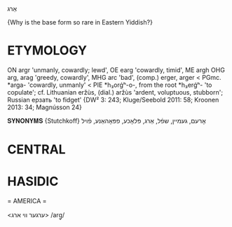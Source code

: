 אַרג

{Why is the base form so rare in Eastern Yiddish?}

ETYMOLOGY
===========
ON argr 'unmanly, cowardly; lewd', OE earg 'cowardly, timid', ME argh OHG arg, arag 'greedy, cowardly', MHG arc 'bad', (comp.) erger, arger < PGmc. *arga- 'cowardly, unmanly' < PIE *h₃orǵʰ-o-, from the root *h₃erǵʰ- 'to copulate'; cf. Lithuanian eržùs, (dial.) aržùs 'ardent, voluptuous, stubborn'; Russian ерзать 'to fidget'
{DW² 3: 243; Kluge/Seebold 2011: 58; Kroonen 2013: 34; Magnússon 24}

𝐒𝐘𝐍𝐎𝐍𝐘𝐌𝐒 {Stutchkoff}
אָרעם, געמיין, שפֿל, אַרג, פּלאָכע, פפּאָהאַנע, פֿויל

CENTRAL
========

HASIDIC
=======
= AMERICA = 

<ערגער ווי ארג>
/arg̥/